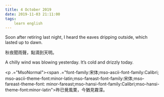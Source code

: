 ```yaml
---
title: 4 October 2019
date: 2019-11-03 21:11:00
tags:
    learn english
---
```

<p .="MsoNormal"><span lang="EN-US">Soon after retiring last night, I heard the
eaves dripping outside, which lasted up to dawn. </span></p>

<p .="MsoNormal"><span .="font-family:&#x5B8B;&#x4F53;;mso-ascii-font-family:Calibri;
mso-ascii-theme-font:minor-latin;mso-fareast-font-family:&#x5B8B;&#x4F53;;mso-fareast-theme-font:
minor-fareast;mso-hansi-font-family:Calibri;mso-hansi-theme-font:minor-latin">&#x79CB;&#x591C;&#x805E;&#x96E8;&#x8072;&#xFF0C;&#x9EDE;&#x6EF4;&#x5230;&#x5929;&#x660E;&#x3002;</span></p><p .="MsoNormal"><span lang="EN-US">A chilly wind was blowing yesterday. It&#x2019;s
cold&#xA0;</span><span .="line-height: 25.2000007629395px;">and&#xA0;</span><span .="line-height: 1.8em;">drizzly today.</span></p><p .="MsoNormal"><span .="font-family:&#x5B8B;&#x4F53;;mso-ascii-font-family:Calibri;
mso-ascii-theme-font:minor-latin;mso-fareast-font-family:&#x5B8B;&#x4F53;;mso-fareast-theme-font:
minor-fareast;mso-hansi-font-family:Calibri;mso-hansi-theme-font:minor-latin">

</span></p><p .="MsoNormal"><span .="font-family:&#x5B8B;&#x4F53;;mso-ascii-font-family:Calibri;
mso-ascii-theme-font:minor-latin;mso-fareast-font-family:&#x5B8B;&#x4F53;;mso-fareast-theme-font:
minor-fareast;mso-hansi-font-family:Calibri;mso-hansi-theme-font:minor-latin">&#x6628;&#x5DF2;&#x89BA;&#x98A8;&#x6817;&#xFF0C;&#x4ECA;&#x7336;&#x898B;&#x9727;&#x6FDB;&#x3002;</span></p>
